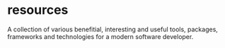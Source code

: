 # resources
A collection of various benefitial, interesting and useful tools, packages, frameworks and technologies for a modern software developer.
